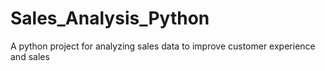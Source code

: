 # Sales_Analysis_Python
A python project for analyzing sales data to improve customer experience and sales 
